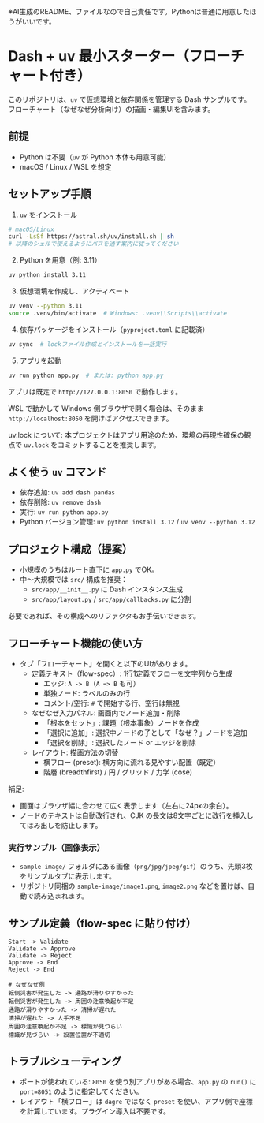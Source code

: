 ※AI生成のREADME、ファイルなので自己責任です。Pythonは普通に用意したほうがいいです。

# Dash + uv 最小スターター（フローチャート付き）

このリポジトリは、`uv` で仮想環境と依存関係を管理する Dash サンプルです。フローチャート（なぜなぜ分析向け）の描画・編集UIを含みます。

## 前提
- Python は不要（`uv` が Python 本体も用意可能）
- macOS / Linux / WSL を想定

## セットアップ手順

1) `uv` をインストール

```sh
# macOS/Linux
curl -LsSf https://astral.sh/uv/install.sh | sh
# 以降のシェルで使えるようにパスを通す案内に従ってください
```

2) Python を用意（例: 3.11）

```sh
uv python install 3.11
```

3) 仮想環境を作成し、アクティベート

```sh
uv venv --python 3.11
source .venv/bin/activate  # Windows: .venv\\Scripts\\activate
```

4) 依存パッケージをインストール（`pyproject.toml` に記載済）

```sh
uv sync  # lockファイル作成とインストールを一括実行
```

5) アプリを起動

```sh
uv run python app.py  # または: python app.py
```

アプリは既定で `http://127.0.0.1:8050` で動作します。

WSL で動かして Windows 側ブラウザで開く場合は、そのまま `http://localhost:8050` を開けばアクセスできます。

uv.lock について: 本プロジェクトはアプリ用途のため、環境の再現性確保の観点で `uv.lock` をコミットすることを推奨します。

## よく使う `uv` コマンド
- 依存追加: `uv add dash pandas`
- 依存削除: `uv remove dash`
- 実行: `uv run python app.py`
- Python バージョン管理: `uv python install 3.12` / `uv venv --python 3.12`

## プロジェクト構成（提案）
- 小規模のうちはルート直下に `app.py` でOK。
- 中～大規模では `src/` 構成を推奨：
  - `src/app/__init__.py` に Dash インスタンス生成
  - `src/app/layout.py` / `src/app/callbacks.py` に分割

必要であれば、その構成へのリファクタもお手伝いできます。

## フローチャート機能の使い方

- タブ「フローチャート」を開くと以下のUIがあります。
  - 定義テキスト（flow-spec）: 1行1定義でフローを文字列から生成
    - エッジ: `A -> B`（`A => B` も可）
    - 単独ノード: ラベルのみの行
    - コメント/空行: `#` で開始する行、空行は無視
  - なぜなぜ入力パネル: 画面内でノード追加・削除
    - 「根本をセット」: 課題（根本事象）ノードを作成
    - 「選択に追加」: 選択中ノードの子として「なぜ？」ノードを追加
    - 「選択を削除」: 選択したノード or エッジを削除
  - レイアウト: 描画方法の切替
    - 横フロー (preset): 横方向に流れる見やすい配置（既定）
    - 階層 (breadthfirst) / 円 / グリッド / 力学 (cose)

補足:
- 画面はブラウザ幅に合わせて広く表示します（左右に24pxの余白）。
- ノードのテキストは自動改行され、CJK の長文は8文字ごとに改行を挿入してはみ出しを防止します。

### 実行サンプル（画像表示）

- `sample-image/` フォルダにある画像（`png/jpg/jpeg/gif`）のうち、先頭3枚をサンプルタブに表示します。
- リポジトリ同梱の `sample-image/image1.png`, `image2.png` などを置けば、自動で読み込まれます。

## サンプル定義（flow-spec に貼り付け）

```
Start -> Validate
Validate -> Approve
Validate -> Reject
Approve -> End
Reject -> End
```

```
# なぜなぜ例
転倒災害が発生した -> 通路が滑りやすかった
転倒災害が発生した -> 周囲の注意喚起が不足
通路が滑りやすかった -> 清掃が遅れた
清掃が遅れた -> 人手不足
周囲の注意喚起が不足 -> 標識が見づらい
標識が見づらい -> 設置位置が不適切
```

## トラブルシューティング

- ポートが使われている: `8050` を使う別アプリがある場合、`app.py` の `run()` に `port=8051` のように指定してください。
- レイアウト「横フロー」は `dagre` ではなく `preset` を使い、アプリ側で座標を計算しています。プラグイン導入は不要です。
